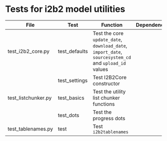 # Tests for i2b2 model utilities

| File | Test | Function | Dependencies |
| ---- | ---- | -------- | -------- |
| test_i2b2_core.py | test_defaults | Test the core `update_date`, `download_date`, `import_date`, `sourcesystem_cd` and `upload_id` values | |
| | test_settings | Test I2B2Core constructor |
| test_listchunker.py | test_basics | Test the utility list chunker functions | |
| | test_dots | Test the progress dots | | 
| test_tablenames.py | test | Test `i2b2tablenames` | |